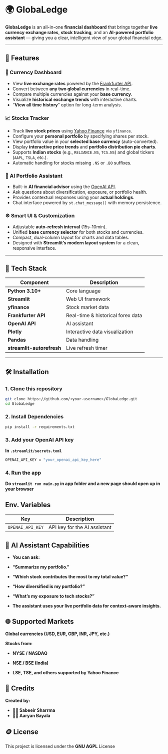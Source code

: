 # 🌍 GlobaLedge

**GlobaLedge** is an all-in-one **financial dashboard** that brings together **live currency exchange rates**, **stock tracking**, and an **AI-powered portfolio assistant** — giving you a clear, intelligent view of your global financial edge.

---

## 🚀 Features

### 💱 Currency Dashboard
- View **live exchange rates** powered by the [Frankfurter API](https://www.frankfurter.app/).  
- Convert between **any two global currencies** in real-time.  
- Compare multiple currencies against your **base currency**.  
- Visualize **historical exchange trends** with interactive charts.  
- “**View all time history**” option for long-term analysis.  

### 📈 Stocks Tracker
- Track **live stock prices** using [Yahoo Finance](https://finance.yahoo.com/) via `yfinance`.  
- Configure your **personal portfolio** by specifying shares per stock.  
- View portfolio value in your **selected base currency** (auto-converted).  
- Display **interactive price trends** and **portfolio distribution pie charts**.  
- Supports **Indian stocks** (e.g., `RELIANCE.NS`, `TCS.NS`) and global tickers (`AAPL`, `TSLA`, etc.).  
- Automatic handling for stocks missing `.NS` or `.BO` suffixes.  

### 🤖 AI Portfolio Assistant
- Built-in **AI financial advisor** using the [OpenAI API](https://platform.openai.com/).  
- Ask questions about diversification, exposure, or portfolio health.  
- Provides contextual responses using your **actual holdings**.  
- Chat interface powered by `st.chat_message()` with memory persistence.  

### ⚙️ Smart UI & Customization
- Adjustable **auto-refresh interval** (15s–10min).  
- Unified **base currency selector** for both stocks and currencies.  
- Compact, dual-column layout for charts and data tables.  
- Designed with **Streamlit’s modern layout system** for a clean, responsive interface.  

---

## 🧩 Tech Stack

| Component | Description |
|------------|--------------|
| **Python 3.10+** | Core language |
| **Streamlit** | Web UI framework |
| **yfinance** | Stock market data |
| **Frankfurter API** | Real-time & historical forex data |
| **OpenAI API** | AI assistant |
| **Plotly** | Interactive data visualization |
| **Pandas** | Data handling |
| **streamlit-autorefresh** | Live refresh timer |

---

## 🛠️ Installation

### 1. Clone this repository
```bash
git clone https://github.com/<your-username>/GlobaLedge.git
cd GlobaLedge
```

### 2. Install Dependencies
```bash
pip install -r requirements.txt
```

### 3. Add your OpenAI API key
**In `.streamlit/secrets.toml`**
```bash
OPENAI_API_KEY = "your_openai_api_key_here"
```

### 4. Run the app
**Do `streamlit run main.py` in app folder and a new page should open up in your browser**

## Env. Variables

| Key              | Description                                                               |
| ---------------- | ------------------------------------------------------------------------- |
| `OPENAI_API_KEY` | API key for the AI assistant                                              |

## 🧠 AI Assistant Capabilities

+  **You can ask:**

+  **“Summarize my portfolio.”**

+  **“Which stock contributes the most to my total value?”**

+  **“How diversified is my portfolio?”**

+  **“What’s my exposure to tech stocks?”**

+  **The assistant uses your live portfolio data for context-aware insights.**

## 🌐 Supported Markets

**Global currencies (USD, EUR, GBP, INR, JPY, etc.)**

**Stocks from:**

-  **NYSE / NASDAQ**

-  **NSE / BSE (India)**

-  **LSE, TSE, and others supported by Yahoo Finance**

## 📸 Credits

**Created by:**

-  **🧑‍💻 Sabeeir Sharrma**
-  **🧑‍💻 Aaryan Bayala**

## 🪙 License

This project is licensed under the **GNU AGPL** License
